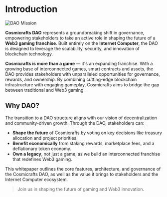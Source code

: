 # Introduction

![DAO Mission](daoheadline.webp)

**Cosmicrafts DAO** represents a groundbreaking shift in governance, empowering stakeholders to take an active role in shaping the future of a **Web3 gaming franchise**. Built entirely on the **Internet Computer**, the DAO is designed to leverage the scalability, security, and innovation of blockchain technology.

**Cosmicrafts is more than a game** — it's an expanding franchise. With a growing base of interconnected games, smart contracts and assets, the DAO provides stakeholders with unparalleled opportunities for governance, rewards, and ownership. By combining cutting-edge blockchain infrastructure with engaging gameplay, Cosmicrafts aims to bridge the gap between traditional and Web3 gaming.

## Why DAO?

The transition to a DAO structure aligns with our vision of decentralization and community-driven growth. Through the DAO, stakeholders can:
- **Shape the future** of Cosmicrafts by voting on key decisions like treasury allocation and project priorities.
- **Benefit economically** from staking rewards, marketplace fees, and a deflationary token economy.
- **Own a legacy**, not just a game, as we build an interconnected franchise that redefines Web3 gaming.

This whitepaper outlines the core features, architecture, and governance of the Cosmicrafts DAO, as well as the value it brings to stakeholders and the Internet Computer ecosystem. 

>Join us in shaping the future of gaming and Web3 innovation.
